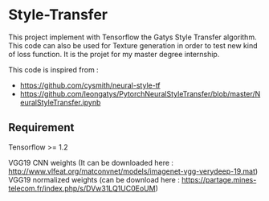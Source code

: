 # Style-Transfer

This project implement with Tensorflow the Gatys Style Transfer algorithm.
This code can also be used for Texture generation in order to test new kind of loss function.
It is the projet for my master degree internship.

This code is inspired from :
- https://github.com/cysmith/neural-style-tf
- https://github.com/leongatys/PytorchNeuralStyleTransfer/blob/master/NeuralStyleTransfer.ipynb


## Requirement 

Tensorflow >= 1.2

VGG19 CNN weights (It can be downloaded here : http://www.vlfeat.org/matconvnet/models/imagenet-vgg-verydeep-19.mat)
VGG19 normalized weights (can be download here : https://partage.mines-telecom.fr/index.php/s/DVw31LQ1UC0EoUM)

